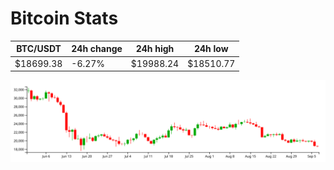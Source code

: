 # Bitcoin Stats

BTC/USDT|24h change|24h high|24h low|
|---|---|---|---|
|$18699.38|-6.27%|$19988.24|$18510.77|

<img src="./chart.svg">
